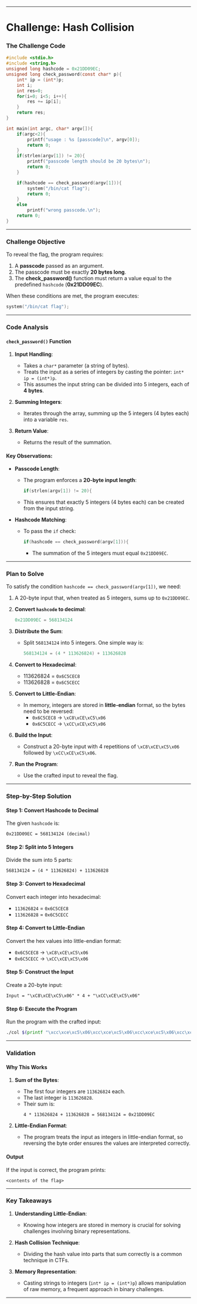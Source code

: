 
---

# **Challenge: Hash Collision**

### **The Challenge Code**
```c
#include <stdio.h>
#include <string.h>
unsigned long hashcode = 0x21DD09EC;
unsigned long check_password(const char* p){
    int* ip = (int*)p;
    int i;
    int res=0;
    for(i=0; i<5; i++){
        res += ip[i];
    }
    return res;
}

int main(int argc, char* argv[]){
    if(argc<2){
        printf("usage : %s [passcode]\n", argv[0]);
        return 0;
    }
    if(strlen(argv[1]) != 20){
        printf("passcode length should be 20 bytes\n");
        return 0;
    }

    if(hashcode == check_password(argv[1])){
        system("/bin/cat flag");
        return 0;
    }
    else
        printf("wrong passcode.\n");
    return 0;
}
```

---

### **Challenge Objective**

To reveal the flag, the program requires:
1. A **passcode** passed as an argument.
2. The passcode must be exactly **20 bytes long**.
3. The **check_password()** function must return a value equal to the predefined `hashcode` (**0x21DD09EC**).

When these conditions are met, the program executes:
```c
system("/bin/cat flag");
```

---

### **Code Analysis**

#### **`check_password()` Function**
1. **Input Handling**:
   - Takes a `char*` parameter (a string of bytes).
   - Treats the input as a series of integers by casting the pointer: `int* ip = (int*)p`.
   - This assumes the input string can be divided into 5 integers, each of **4 bytes**.

2. **Summing Integers**:
   - Iterates through the array, summing up the 5 integers (4 bytes each) into a variable `res`.

3. **Return Value**:
   - Returns the result of the summation.

#### **Key Observations**:
- **Passcode Length**:
  - The program enforces a **20-byte input length**:
    ```c
    if(strlen(argv[1]) != 20){
    ```
  - This ensures that exactly 5 integers (4 bytes each) can be created from the input string.

- **Hashcode Matching**:
  - To pass the `if` check:
    ```c
    if(hashcode == check_password(argv[1])){
    ```
    - The summation of the 5 integers must equal `0x21DD09EC`.

---

### **Plan to Solve**

To satisfy the condition `hashcode == check_password(argv[1])`, we need:
1. A 20-byte input that, when treated as 5 integers, sums up to `0x21DD09EC`.
2. **Convert `hashcode` to decimal**:
   ```c
   0x21DD09EC = 568134124
   ```
3. **Distribute the Sum**:
   - Split `568134124` into 5 integers. One simple way is:
     ```c
     568134124 = (4 * 113626824) + 113626828
     ```
4. **Convert to Hexadecimal**:
   - 113626824 = `0x6C5CEC8`
   - 113626828 = `0x6C5CECC`
5. **Convert to Little-Endian**:
   - In memory, integers are stored in **little-endian** format, so the bytes need to be reversed:
     - `0x6C5CEC8` → `\xC8\xCE\xC5\x06`
     - `0x6C5CECC` → `\xCC\xCE\xC5\x06`

6. **Build the Input**:
   - Construct a 20-byte input with 4 repetitions of `\xC8\xCE\xC5\x06` followed by `\xCC\xCE\xC5\x06`.

7. **Run the Program**:
   - Use the crafted input to reveal the flag.

---

### **Step-by-Step Solution**

#### **Step 1: Convert Hashcode to Decimal**
The given `hashcode` is:
```
0x21DD09EC = 568134124 (decimal)
```

#### **Step 2: Split into 5 Integers**
Divide the sum into 5 parts:
```
568134124 = (4 * 113626824) + 113626828
```

#### **Step 3: Convert to Hexadecimal**
Convert each integer into hexadecimal:
- `113626824` = `0x6C5CEC8`
- `113626828` = `0x6C5CECC`

#### **Step 4: Convert to Little-Endian**
Convert the hex values into little-endian format:
- `0x6C5CEC8` → `\xC8\xCE\xC5\x06`
- `0x6C5CECC` → `\xCC\xCE\xC5\x06`

#### **Step 5: Construct the Input**
Create a 20-byte input:
```
Input = "\xC8\xCE\xC5\x06" * 4 + "\xCC\xCE\xC5\x06"
```

#### **Step 6: Execute the Program**
Run the program with the crafted input:
```bash
./col $(printf "\xcc\xce\xc5\x06\xcc\xce\xc5\x06\xcc\xce\xc5\x06\xcc\xce\xc5\x06\xc8\xce\xc5\x06")`
```

---

### **Validation**

#### **Why This Works**
1. **Sum of the Bytes**:
   - The first four integers are `113626824` each.
   - The last integer is `113626828`.
   - Their sum is:
     ```
     4 * 113626824 + 113626828 = 568134124 = 0x21DD09EC
     ```

2. **Little-Endian Format**:
   - The program treats the input as integers in little-endian format, so reversing the byte order ensures the values are interpreted correctly.

#### **Output**
If the input is correct, the program prints:
```
<contents of the flag>
```

---

### **Key Takeaways**

1. **Understanding Little-Endian**:
   - Knowing how integers are stored in memory is crucial for solving challenges involving binary representations.

2. **Hash Collision Technique**:
   - Dividing the hash value into parts that sum correctly is a common technique in CTFs.

3. **Memory Representation**:
   - Casting strings to integers (`int* ip = (int*)p`) allows manipulation of raw memory, a frequent approach in binary challenges.

---
